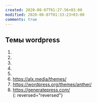 ```yaml
---
created: 2020-08-07T01:27:56+03:00
modified: 2020-08-07T01:33:23+03:00
comments: true
---
```


## Темы wordpress

1. 
1. 
1. 
1. 
1. 
1. <https://alx.media/themes/>
1. <https://wordpress.org/themes/anther/>
1. <https://generatepress.com/>  
{: reversed="reversed"}
